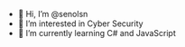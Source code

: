 - 👋 Hi, I’m @senolsn
- 👀 I’m interested in Cyber Security
- 🌱 I’m currently learning C# and JavaScript


<!---
senolsn/senolsn is a ✨ special ✨ repository because its `README.md` (this file) appears on your GitHub profile.
You can click the Preview link to take a look at your changes.
--->
